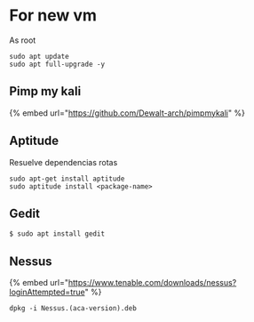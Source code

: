 # For new vm

As root

```text
sudo apt update 
sudo apt full-upgrade -y
```

## Pimp my kali

{% embed url="https://github.com/Dewalt-arch/pimpmykali" %}

## Aptitude 

Resuelve dependencias rotas 

```text
sudo apt-get install aptitude
sudo aptitude install <package-name>
```

## Gedit

```text
$ sudo apt install gedit
```

## Nessus

{% embed url="https://www.tenable.com/downloads/nessus?loginAttempted=true" %}

```text
dpkg -i Nessus.(aca-version).deb
```



